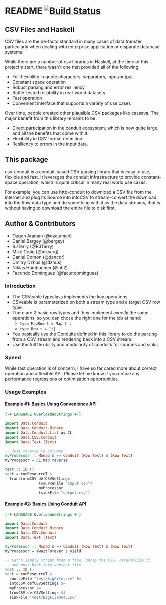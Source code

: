 # README [![Build Status](https://travis-ci.org/ozataman/csv-conduit.svg?branch=master)](https://travis-ci.org/ozataman/csv-conduit)

## CSV Files and Haskell

CSV files are the de-facto standard in many cases of data transfer,
particularly when dealing with enterprise application or disparate database
systems.

While there are a number of csv libraries in Haskell, at the time of
this project's start, there wasn't one that provided all of the
following:

* Full flexibility in quote characters, separators, input/output
* Constant space operation
* Robust parsing and error resiliency
* Battle-tested reliability in real-world datasets
* Fast operation
* Convenient interface that supports a variety of use cases

Over time, people created other plausible CSV packages like cassava.
The major benefit from this library remains to be:

* Direct participation in the conduit ecosystem, which is now quite
  large, and all the benefits that come with it.
* Flexibility in CSV format definition.
* Resiliency to errors in the input data.


## This package

csv-conduit is a conduit-based CSV parsing library that is easy to
use, flexible and fast. It leverages the conduit infrastructure to
provide constant-space operation, which is quite critical in many real
world use cases.

For example, you can use http-conduit to download a CSV file from the
internet and plug its Source into intoCSV to stream-convert the
download into the Row data type and do something with it as the data
streams, that is without having to download the entire file to disk
first.


## Author & Contributors

- Ozgun Ataman (@ozataman)
- Daniel Bergey (@bergey)
- BJTerry (@BJTerry)
- Mike Craig (@mkscrg)
- Daniel Corson (@dancor)
- Dmitry Dzhus (@dzhus)
- Niklas Hambüchen (@nh2)
- Facundo Domínguez (@facundominguez)


### Introduction

* The CSVeable typeclass implements the key operations.
* CSVeable is parameterized on both a stream type and a target CSV row type.
* There are 2 basic row types and they implement *exactly* the same operations,
  so you can chose the right one for the job at hand:
  - `type MapRow t = Map t t`
  - `type Row t = [t]`
* You basically use the Conduits defined in this library to do the
  parsing from a CSV stream and rendering back into a CSV stream.
* Use the full flexibility and modularity of conduits for sources and sinks.

### Speed

While fast operation is of concern, I have so far cared more about correct
operation and a flexible API. Please let me know if you notice any performance
regressions or optimization opportunities.


### Usage Examples


#### Example #1: Basics Using Convenience API

```haskell
{-# LANGUAGE OverloadedStrings #-}

import Data.Conduit
import Data.Conduit.Binary
import Data.Conduit.List as CL
import Data.CSV.Conduit
import Data.Text (Text)

-- Just reverse te columns
myProcessor :: Monad m => Conduit (Row Text) m (Row Text)
myProcessor = CL.map reverse

test :: IO ()
test = runResourceT $ 
  transformCSV defCSVSettings 
               (sourceFile "input.csv") 
               myProcessor
               (sinkFile "output.csv")
```

#### Example #2: Basics Using Conduit API

```haskell
{-# LANGUAGE OverloadedStrings #-}

import Data.Conduit
import Data.Conduit.Binary
import Data.CSV.Conduit
import Data.Text (Text)

myProcessor :: Monad m => Conduit (Row Text) m (Row Text)
myProcessor = awaitForever $ yield

-- Let's simply stream from a file, parse the CSV, reserialize it
-- and push back into another file.
test :: IO ()
test = runResourceT $ 
  sourceFile "test/BigFile.csv" $= 
  intoCSV defCSVSettings $=
  myProcessor $=
  fromCSV defCSVSettings $$
  sinkFile "test/BigFileOut.csv"
```

